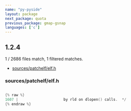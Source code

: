```yaml
---
name: "py-pyside"
layout: package
next_package: quota
previous_package: gmap-gsnap
languages: ['c']
---
```

## 1.2.4
1 / 2686 files match, 1 filtered matches.

 - [sources/patchelf/elf.h](#sourcespatchelfelfh)

### sources/patchelf/elf.h

```c

{% raw %}
1607 | 					   by rld on dlopen() calls.  */
{% endraw %}

```